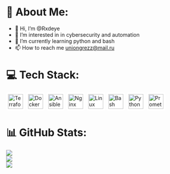  # 💫 About Me:
- 👋 Hi, I’m @Rxdeye
- 👀 I’m interested in  in cybersecurity and automation
- 🌱 I’m currently learning python and bash
- 📫 How to reach me uniongrezz@mail.ru


# 💻 Tech Stack:
<img src="https://cdn.jsdelivr.net/gh/devicons/devicon/icons/terraform/terraform-original.svg" width="40" style="background-color:white; padding:5px; border-radius:5px" alt="Terraform" /> <img src="https://cdn.jsdelivr.net/gh/devicons/devicon/icons/docker/docker-original.svg" width="40" style="background:white; padding:5px; border-radius:5px" alt="Docker" /> <img src="https://cdn.jsdelivr.net/gh/devicons/devicon/icons/ansible/ansible-original.svg" width="40" style="background:white; padding:5px; border-radius:5px" alt="Ansible" /> <img src="https://cdn.jsdelivr.net/gh/devicons/devicon/icons/nginx/nginx-original.svg" width="40" style="background:white; padding:5px; border-radius:5px" alt="Nginx" /> <img src="https://cdn.jsdelivr.net/gh/devicons/devicon/icons/linux/linux-original.svg" width="40" style="background:white; padding:5px; border-radius:5px" alt="Linux" /> <img src="https://cdn.jsdelivr.net/gh/devicons/devicon/icons/bash/bash-original.svg" width="40" style="background:white; padding:5px; border-radius:5px" alt="Bash" />
<img src="https://cdn.jsdelivr.net/gh/devicons/devicon/icons/python/python-original.svg" width="40" style="background:white; padding:5px; border-radius:5px" alt="Python" /> <img src="https://cdn.jsdelivr.net/gh/devicons/devicon/icons/prometheus/prometheus-original.svg" width="40" style="background:white; padding:5px; border-radius:5px" alt="Prometheus" />


# 📊 GitHub Stats:
![](https://github-readme-stats.vercel.app/api?username=Rxdeye&theme=blue_navy&hide_border=false&include_all_commits=false&count_private=false)<br/>
![](https://nirzak-streak-stats.vercel.app/?user=Rxdeye&theme=blue_navy&hide_border=false)<br/>
![](https://github-readme-stats.vercel.app/api/top-langs/?username=Rxdeye&theme=blue_navy&hide_border=false&include_all_commits=false&count_private=false&layout=compact)
